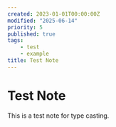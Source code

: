 ```yaml
---
created: 2023-01-01T00:00:00Z
modified: "2025-06-14"
priority: 5
published: true
tags:
    - test
    - example
title: Test Note
---
```


# Test Note

This is a test note for type casting.